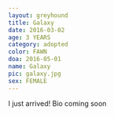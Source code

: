 ```yaml
---
layout: greyhound
title: Galaxy
date: 2016-03-02
age: 3 YEARS
category: adopted
color: FAWN
doa: 2016-05-01
name: Galaxy
pic: galaxy.jpg
sex: FEMALE
---
```


I just arrived! Bio coming soon
